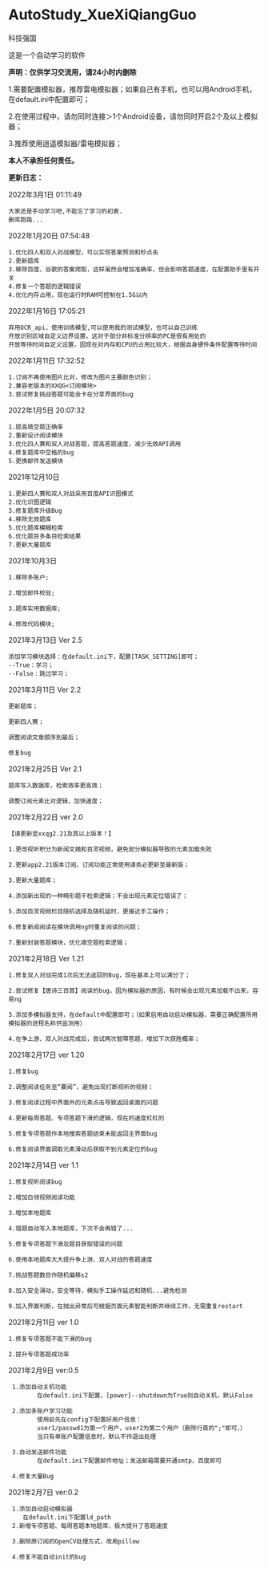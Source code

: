 # AutoStudy_XueXiQiangGuo
科技强国




这是一个自动学习的软件

****声明：仅供学习交流用，请24小时内删除****

1.需要配置模拟器，推荐雷电模拟器；如果自己有手机，也可以用Android手机，在default.ini中配置即可；

2.在使用过程中，请勿同时连接＞1个Android设备，请勿同时开启2个及以上模拟器；

3.推荐使用逍遥模拟器/雷电模拟器；

**本人不承担任何责任。**

**更新日志：**

2022年3月1日 01:11:49
    
    大家还是手动学习吧,不能忘了学习的初衷.
    删库跑路...

2022年1月20日 07:54:48

    1.优化四人和双人对战模型，可以实现答案预测和秒点击
    2.更新题库
    3.移除百度、谷歌的答案爬取，这样虽然会增加准确率，但会影响答题速度，在配置助手里有开关
    4.修复一个答题的逻辑错误
    4.优化内存占用，现在运行时RAM可控制在1.5G以内
    
2022年1月16日 17:05:21

    弃用OCR_api，使用训练模型,可以使用我的测试模型，也可以自己训练
    开放识别区域自定义边界设置，这对于部分非标准分辨率的PC是很有用处的
    开放等待时间自定义设置，因现在对内存和CPU的占用比较大，根据自身硬件条件配置等待时间
    
2022年1月11日 17:32:52

    1.订阅不再使用图片比对，修改为图片主要颜色识别；
    2.兼容老版本的XXQG<订阅模块>
    3.尝试修复挑战答题可能会卡在分享界面的bug


2022年1月5日 20:07:32

    1.提高填空题正确率
    2.重新设计阅读模块
    3.优化四人赛和双人对战答题，提高答题速度，减少无效API调用
    4.修复题库中空格的bug
    5.更换邮件发送模块


2021年12月10日 
    
    1.更新四人赛和双人对战采用百度API识图模式
    2.优化识图逻辑
    3.修复题库升级Bug
    4.移除无效题库
    5.优化题库模糊检索
    6.优化题目多条目检索结果
    7.更新大量题库


2021年10月3日 

    1.移除多账户;

    2.增加邮件校验;
    
    3.题库实用数据库;
    
    4.修改代码模块;

2021年3月13日 Ver 2.5

    添加学习模块选择：在default.ini下，配置[TASK_SETTING]即可；
    --True：学习；
    --False：跳过学习；

2021年3月11日 Ver 2.2
    
    更新题库；
    
    更新四人赛；
    
    调整阅读文章顺序到最后；
    
    修复bug

2021年2月25日 Ver 2.1

    题库写入数据库，检索效率更高效；
    
    调整订阅元素比对逻辑，加快速度；

2021年2月22日 ver 2.0
    
    【请更新至xxqg2.21及其以上版本！】
    
    1.更改视听积分为新闻文摘和百灵视频，避免部分模拟器导致的元素加载失败
    
    2.更新app2.21版本订阅，订阅功能正常使用请务必更新至最新版；
    
    3.更新大量题库；
    
    4.添加新出现的一种畸形题干检索逻辑；不会出现元素定位错误了；
    
    5.添加百灵视频栏目随机选择及随机延时，更接近手工操作；
    
    6.修复新闻阅读在模块调用ng时重复阅读的问题；
    
    7.重新封装答题模块，优化填空题检索逻辑；
     

2021年2月18日 Ver 1.21

    1.修复双人对战完成1次后无法返回的Bug，现在基本上可以满分了；
    
    2.尝试修复【唐诗三百首】阅读的bug，因为模拟器的原因，有时候会出现元素加载不出来，容易ng
    
    3.添加多模拟器支持，在default中配置即可；（如果启用自动启动模拟器，需要正确配置所用模拟器的进程名称供监测用）
    
    4.在争上游、双人对战完成后，尝试两次智障答题，增加下次获胜概率；

2021年2月17日 ver 1.20

    1.修复bug
    
    2.调整阅读任务至“要闻”，避免出现打断视听的视频；
    
    3.修复阅读过程中界面外的元素点击导致返回桌面的问题
    
    4.更新每周答题、专项答题下滑的逻辑，现在的速度杠杠的
    
    5.修复专项答题作本地搜索答题结束未能返回主界面bug
    
    6.修复阅读界面调取元素滑动后获取不到元素定位的bug

2021年2月14日 ver 1.1

    1.修复视听阅读bug
    
    2.增加白领视频阅读功能
    
    3.增加本地题库
    
    4.错题自动写入本地题库，下次不会再错了...
    
    5.修复专项答题下滑及题目获取错误的问题
 
    6.使用本地题库大大提升争上游、双人对战的答题速度
    
    7.挑战答题数目作随机偏移±2
    
    8.加入安全滑动，安全等待，模拟手工操作延迟和随机...避免检测
    
    9.加入界面判断，在抛出异常后可根据页面元素智能判断并继续工作，无需重复restart
    

2021年2月11日 ver 1.0

    1.修复专项答题不能下滑的bug
    
    2.提升专项答题成功率

2021年2月9日 ver:0.5
 
     1.添加自动关机功能
            在default.ini下配置，[power]--shutdown为True则自动关机，默认False
     
     2.添加多账户学习功能
            使用前先在config下配置好用户信息：
            user1/passwd1为第一个用户，user2为第二个用户（删除行首的";"即可，）
            当只有单账户配置信息时，默认不作退出处理
            
     3.自动发送邮件功能
            在default.ini下配置邮件地址；发送邮箱需要开通smtp，百度即可
            
     4.修复大量Bug

2021年2月7日 ver:0.2

     1.添加自动启动模拟器
        在default.ini下配置ld_path 
     2.新增专项答题、每周答题本地题库，极大提升了答题速度
     
     3.删除原订阅的OpenCV处理方式，改用pillow
     
     4.修复不能自动init的bug
 

            

